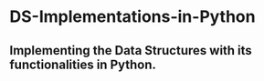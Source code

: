 # DS-Implementations-in-Python

## Implementing the Data Structures with its functionalities in Python.
